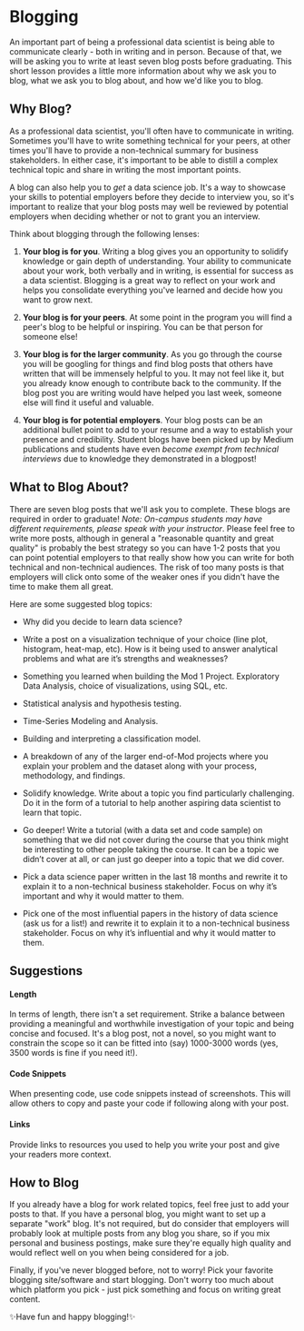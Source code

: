 # Blogging

An important part of being a professional data scientist is being able to communicate clearly - both in writing and in person. Because of that, we will be asking you to write at least seven blog posts before graduating. This short lesson provides a little more information about why we ask you to blog, what we ask you to blog about, and how we'd like you to blog.

## Why Blog?

As a professional data scientist, you'll often have to communicate in writing. Sometimes you'll have to write something technical for your peers, at other times you'll have to provide a non-technical summary for business stakeholders. In either case, it's important to be able to distill a complex technical topic and share in writing the most important points.

A blog can also help you to *get* a data science job. It's a way to showcase your skills to potential employers before they decide to interview you, so it's important to realize that your blog posts may well be reviewed by potential employers when deciding whether or not to grant you an interview.

Think about blogging through the following lenses:

1. **Your blog is for you**. Writing a blog gives you an opportunity to solidify knowledge or gain depth of understanding. Your ability to communicate about your work, both verbally and in writing, is essential for success as a data scientist. Blogging is a great way to reflect on your work and helps you consolidate everything you've learned and decide how you want to grow next.

2. **Your blog is for your peers**. At some point in the program you will find a peer's blog to be helpful or inspiring. You can be that person for someone else!

3. **Your blog is for the larger community**. As you go through the course you will be googling for things and find blog posts that others have written that will be immensely helpful to you. It may not feel like it, but you already know enough to contribute back to the community. If the blog post you are writing would have helped you last week, someone else will find it useful and valuable.

4. **Your blog is for potential employers**. Your blog posts can be an additional bullet point to add to your resume and a way to establish your presence and credibility. Student blogs have been picked up by Medium publications and students have even _become exempt from technical interviews_ due to knowledge they demonstrated in a blogpost!

## What to Blog About?

There are seven blog posts that we'll ask you to complete. These blogs are required in order to graduate! _Note: On-campus students may have different requirements, please speak with your instructor_. Please feel free to write more posts, although in general a "reasonable quantity and great quality" is probably the best strategy so you can have 1-2 posts that you can point potential employers to that really show how you can write for both technical and non-technical audiences. The risk of too many posts is that employers will click onto some of the weaker ones if you didn't have the time to make them all great.

Here are some suggested blog topics:

* Why did you decide to learn data science?

* Write a post on a visualization technique of your choice (line plot, histogram, heat-map, etc). How is it being used to answer analytical problems and what are it’s strengths and weaknesses?

* Something you learned when building the Mod 1 Project. Exploratory Data Analysis, choice of visualizations, using SQL, etc.

* Statistical analysis and hypothesis testing.

* Time-Series Modeling and Analysis.

* Building and interpreting a classification model.

* A breakdown of any of the larger end-of-Mod projects where you explain your problem and the dataset along with your process, methodology, and findings.

* Solidify knowledge. Write about a topic you find particularly challenging. Do it in the form of a tutorial to help another aspiring data scientist to learn that topic.

* Go deeper! Write a tutorial (with a data set and code sample) on something that we did not cover during the course that you think might be interesting to other people taking the course. It can be a topic we didn’t cover at all, or can just go deeper into a topic that we did cover.

* Pick a data science paper written in the last 18 months and rewrite it to explain it to a non-technical business stakeholder. Focus on why it’s important and why it would matter to them.

* Pick one of the most influential papers in the history of data science (ask us for a list!) and rewrite it to explain it to a non-technical business stakeholder. Focus on why it’s influential and why it would matter to them. 

## Suggestions

#### Length
In terms of length, there isn't a set requirement. Strike a balance between providing a meaningful and worthwhile investigation of your topic and being concise and focused. It's a blog post, not a novel, so you might want to constrain the scope so it can be fitted into (say) 1000-3000 words (yes, 3500 words is fine if you need it!).

#### Code Snippets
When presenting code, use code snippets instead of screenshots. This will allow others to copy and paste your code if following along with your post.

#### Links
Provide links to resources you used to help you write your post and give your readers more context.

## How to Blog

If you already have a blog for work related topics, feel free just to add your posts to that. If you have a personal blog, you might want to set up a separate "work" blog. It's not required, but do consider that employers will probably look at multiple posts from any blog you share, so if you mix personal and business postings, make sure they're equally high quality and would reflect well on you when being considered for a job. 

Finally, if you've never blogged before, not to worry! Pick your favorite blogging site/software and start blogging. Don't worry too much about which platform you pick - just pick something and focus on writing great content. 

✨Have fun and happy blogging!✨